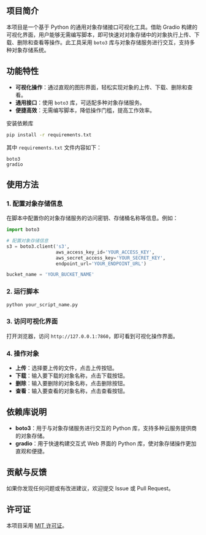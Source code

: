 ## 项目简介
本项目是一个基于 Python 的通用对象存储接口可视化工具。借助 Gradio 构建的可视化界面，用户能够无需编写脚本，即可快速对对象存储中的对象执行上传、下载、删除和查看等操作。此工具采用 `boto3` 库与对象存储服务进行交互，支持多种对象存储系统。

## 功能特性
- **可视化操作**：通过直观的图形界面，轻松实现对象的上传、下载、删除和查看。
- **通用接口**：使用 `boto3` 库，可适配多种对象存储服务。
- **便捷高效**：无需编写脚本，降低操作门槛，提高工作效率。

安装依赖库
```bash
pip install -r requirements.txt
```
其中 `requirements.txt` 文件内容如下：
```plaintext
boto3
gradio
```

## 使用方法
### 1. 配置对象存储信息
在脚本中配置你的对象存储服务的访问密钥、存储桶名称等信息。例如：
```python
import boto3

# 配置对象存储信息
s3 = boto3.client('s3',
                  aws_access_key_id='YOUR_ACCESS_KEY',
                  aws_secret_access_key='YOUR_SECRET_KEY',
                  endpoint_url='YOUR_ENDPOINT_URL')

bucket_name = 'YOUR_BUCKET_NAME'
```

### 2. 运行脚本
```bash
python your_script_name.py
```

### 3. 访问可视化界面
打开浏览器，访问 `http://127.0.0.1:7860`，即可看到可视化操作界面。

### 4. 操作对象
- **上传**：选择要上传的文件，点击上传按钮。
- **下载**：输入要下载的对象名称，点击下载按钮。
- **删除**：输入要删除的对象名称，点击删除按钮。
- **查看**：输入要查看的对象名称，点击查看按钮。

## 依赖库说明
- **boto3**：用于与对象存储服务进行交互的 Python 库，支持多种云服务提供商的对象存储。
- **gradio**：用于快速构建交互式 Web 界面的 Python 库，使对象存储操作更加直观和便捷。

## 贡献与反馈
如果你发现任何问题或有改进建议，欢迎提交 Issue 或 Pull Request。

## 许可证
本项目采用 [MIT 许可证](LICENSE)。
